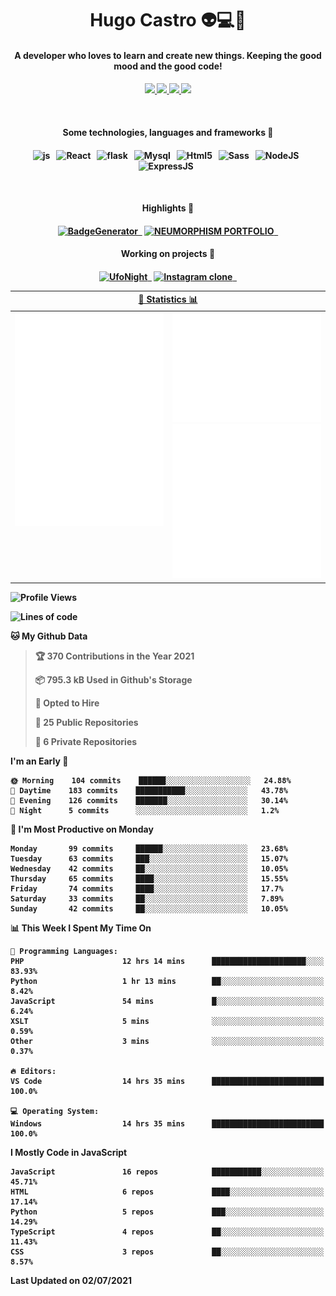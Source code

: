 <h1 align="center">Hugo Castro 👽💻🌌</h1>
<h4 align="center">A developer who loves to learn and create new things. Keeping the good mood and the good code!<h4/>
<p align="center">
		<a href="https://stackoverflow.com/users/11444549/hugo">
		<img src="https://img.shields.io/badge/-Stackoverflow-79db75?style=for-the-badge&logo=Stackoverflow&logoColor=white" />
	</a>
		<a href="https://api.whatsapp.com/send?phone=5532988940411text=Oii, vim pelo github!">
		<img src="https://img.shields.io/badge/WHATSAPP-79db75.svg?&style=for-the-badge&logo=whatsapp&logoColor=white" />
	</a>
		<a href="mailto:hugocastrohc@outlook.com">
		<img src="https://img.shields.io/badge/email-79db75.svg?&style=for-the-badge&logo=protonmail&logoColor=white" />
	<a href="https://open.spotify.com/user/22uat6ppbmvcvyia5me7tdmci">
		<img src="https://img.shields.io/badge/spotify-79db75.svg?&style=for-the-badge&logo=spotify&logoColor=white" />
	</a>
</p>

<br>

<h4 align="center"> Some technologies, languages and frameworks 🚀<h4/>
<p align="center">
	<img src="https://img.shields.io/badge/javascript-79db75.svg?&style=for-the-badge&logo=javascript&logoColor=white" alt="js" />&nbsp;&nbsp;
	<img src="https://img.shields.io/badge/-React-79db75?style=for-the-badge&logo=react&logoColor=white" alt="React" />&nbsp;&nbsp;
	<img src="https://img.shields.io/badge/flask-79db75.svg?&style=for-the-badge&logo=flask&logoColor=white" alt="flask" />&nbsp;&nbsp;
	<img src="https://img.shields.io/badge/mysql-79db75.svg?style=for-the-badge&logo=mysql&logoColor=white" alt="Mysql" />&nbsp;&nbsp;
	<img src="https://img.shields.io/badge/html5-79db75.svg?style=for-the-badge&logo=html5&logoColor=white" alt="Html5" />&nbsp;&nbsp;
	<img src="https://img.shields.io/badge/sass-79db75.svg?style=for-the-badge&logo=sass&logoColor=white" alt="Sass" />&nbsp;&nbsp;
	<img src="https://img.shields.io/badge/node.js-79db75.svg?style=for-the-badge&" alt="NodeJS" />&nbsp;&nbsp;
	<img src="https://img.shields.io/badge/express.js-79db75.svg?style=for-the-badge&" alt="ExpressJS" />&nbsp;&nbsp;
	

</p>

<br>
<h4 align="center"> Highlights 🔆<h4/>
<p align="center">
	  <a text-decoration="none" href="https://pypi.org/project/BadgeGenerator"><img src="https://img.shields.io/badge/BadgeGenerator-79db75.svg?style=for-the-badge&logo=pythonfor-the-badge&logo=django" alt="BadgeGenerator" />&nbsp;&nbsp;<a/>
	<a text-decoration="none" href="https://github.com/HugoCastroBR/Neumorphism_Portfolio"><img src="https://img.shields.io/badge/neumorphism_portfolio-79db75.svg?style=for-the-badge" alt="NEUMORPHISM PORTFOLIO" />&nbsp;&nbsp;<a/>
</p>
<h4 align="center"> Working on projects 🔨<h4/>
	
<p align="center">
	<a text-decoration="none" href="https://github.com/HugoCastroBR/ufonight"><img src="https://img.shields.io/badge/UfoNight-79db75.svg?style=for-the-badge" alt="UfoNight"/>&nbsp;&nbsp;<a/>
		<a text-decoration="none" href="https://github.com/HugoCastroBR/ufonight"><img src="https://img.shields.io/badge/Instagram%20Clone-79db75.svg?style=for-the-badge" alt="Instagram clone"/>&nbsp;&nbsp;<a/>
</p>

<table>
	<tr>
	    <th colspan="2" align="center">
	      <a href="" >🧩 Statistics 📊 </a>
	    </th>
	</tr>
	<tr>
	    <th valign="top" width="600"><img src="https://github.com/HugoCastroBR/HugoCastroBR/blob/master/Isometric.svg"  /></th>
	    <th width="600"><img src="https://github.com/HugoCastroBR/HugoCastroBR/blob/master/metrics.plugin.habits.svg"  />
		<img src="https://github.com/HugoCastroBR/HugoCastroBR/blob/master/metrics.plugin.activity.svg"  />
	    </th>
  	</tr>
	
<table/>

<!--START_SECTION:waka-->
![Profile Views](http://img.shields.io/badge/Profile%20Views-6-blue)

![Lines of code](https://img.shields.io/badge/From%20Hello%20World%20I%27ve%20Written-121596%20lines%20of%20code-blue)

**🐱 My Github Data** 

> 🏆 370 Contributions in the Year 2021
 > 
> 📦 795.3 kB Used in Github's Storage 
 > 
> 💼 Opted to Hire
 > 
> 📜 25 Public Repositories 
 > 
> 🔑 6 Private Repositories  
 > 
**I'm an Early 🐤** 

```text
🌞 Morning    104 commits    ██████░░░░░░░░░░░░░░░░░░░   24.88% 
🌆 Daytime    183 commits    ███████████░░░░░░░░░░░░░░   43.78% 
🌃 Evening    126 commits    ███████░░░░░░░░░░░░░░░░░░   30.14% 
🌙 Night      5 commits      ░░░░░░░░░░░░░░░░░░░░░░░░░   1.2%

```
📅 **I'm Most Productive on Monday** 

```text
Monday       99 commits     ██████░░░░░░░░░░░░░░░░░░░   23.68% 
Tuesday      63 commits     ███░░░░░░░░░░░░░░░░░░░░░░   15.07% 
Wednesday    42 commits     ██░░░░░░░░░░░░░░░░░░░░░░░   10.05% 
Thursday     65 commits     ████░░░░░░░░░░░░░░░░░░░░░   15.55% 
Friday       74 commits     ████░░░░░░░░░░░░░░░░░░░░░   17.7% 
Saturday     33 commits     ██░░░░░░░░░░░░░░░░░░░░░░░   7.89% 
Sunday       42 commits     ██░░░░░░░░░░░░░░░░░░░░░░░   10.05%

```


📊 **This Week I Spent My Time On** 

```text
💬 Programming Languages: 
PHP                      12 hrs 14 mins      █████████████████████░░░░   83.93% 
Python                   1 hr 13 mins        ██░░░░░░░░░░░░░░░░░░░░░░░   8.42% 
JavaScript               54 mins             █░░░░░░░░░░░░░░░░░░░░░░░░   6.24% 
XSLT                     5 mins              ░░░░░░░░░░░░░░░░░░░░░░░░░   0.59% 
Other                    3 mins              ░░░░░░░░░░░░░░░░░░░░░░░░░   0.37%

🔥 Editors: 
VS Code                  14 hrs 35 mins      █████████████████████████   100.0%

💻 Operating System: 
Windows                  14 hrs 35 mins      █████████████████████████   100.0%

```

**I Mostly Code in JavaScript** 

```text
JavaScript               16 repos            ███████████░░░░░░░░░░░░░░   45.71% 
HTML                     6 repos             ████░░░░░░░░░░░░░░░░░░░░░   17.14% 
Python                   5 repos             ███░░░░░░░░░░░░░░░░░░░░░░   14.29% 
TypeScript               4 repos             ██░░░░░░░░░░░░░░░░░░░░░░░   11.43% 
CSS                      3 repos             ██░░░░░░░░░░░░░░░░░░░░░░░   8.57%

```



 Last Updated on 02/07/2021
<!--END_SECTION:waka-->


